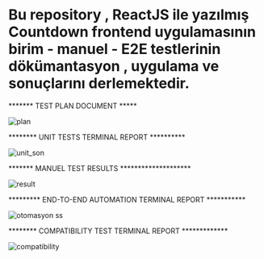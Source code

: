 # Bu repository , ReactJS ile yazılmış Countdown frontend uygulamasının birim - manuel - E2E testlerinin dökümantasyon , uygulama ve sonuçlarını derlemektedir.

******* TEST PLAN DOCUMENT *****


![plan](https://github.com/melihtunc-qa/Countdown_Test/assets/115929641/a4a76e75-947b-4c3b-a54a-8a9ceaa24829)

******** UNIT TESTS TERMINAL REPORT **********

![unit_son](https://github.com/melihtunc-qa/Countdown_Test/assets/115929641/14d561df-c2ae-428f-9bc2-92ab189ad7dc)

******* MANUEL TEST RESULTS ********************

![result](https://github.com/melihtunc-qa/Countdown_Test/assets/115929641/b73c8ddf-726c-46d0-b9b8-58bf0226bcc9)

********* END-TO-END AUTOMATION TERMINAL REPORT ***********

![otomasyon ss](https://github.com/melihtunc-qa/Countdown_Test/assets/115929641/33887f8d-4bc1-43f0-a6f9-767ff1b09f13)

******** COMPATIBILITY TEST TERMINAL REPORT *************

![compatibility](https://github.com/melihtunc-qa/Countdown_Test/assets/115929641/d69d9a96-a00e-4670-b76d-7a77349cdc37)

